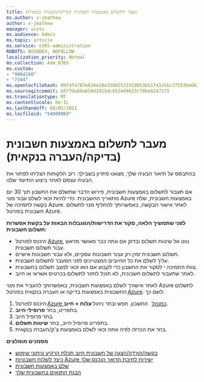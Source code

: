 ```yaml
---
title: מעבר לתשלום באמצעות חשבונית (בדיקה/העברה בנקאית)
ms.author: v-jmathew
author: v-jmathew
manager: scotv
ms.audience: Admin
ms.topic: article
ms.service: o365-administration
ROBOTS: NOINDEX, NOFOLLOW
localization_priority: Normal
ms.collection: Adm_O365
ms.custom:
- "9004168"
- "7344"
ms.openlocfilehash: 09f4f4787e634e28e31b02533319853b51f41e5bc37553be6615c2389063818c
ms.sourcegitcommit: b5f7da89a650d2915dc652449623c78be6247175
ms.translationtype: MT
ms.contentlocale: he-IL
ms.lasthandoff: 08/05/2021
ms.locfileid: "54009069"
---
```

# <a name="switch-to-pay-by-invoice-checkwire-transfer"></a>מעבר לתשלום באמצעות חשבונית (בדיקה/העברה בנקאית)

בהתבסס על תיאור הבעיה שלך, מצאנו פתרון בשבילך. רוב הלקוחות הצליחו לפתור את הבעיה עצמם לאחר ביצוע התיעוד שלנו.

אם תעבור לתשלום באמצעות חשבונית, פירוש הדבר שתשלם את החשבון תוך 30 יום מתאריך החשבונית. כדי להיות זכאי לשלם עבור מנוי Azure באמצעות חשבונית, שלח בקשה לתמיכה של Azure. לאחר אישור הבקשה, באפשרותך להחליף מנוי לתשלום חשבונית בפורטל Azure.

**לפני שתמשיך הלאה, סקור את הדרישות/המגבלות הבאות על בקשת אפשרות תשלום חשבונית:**

- היכנס לפורטל [Azure](https://portal.azure.com/), נווט אל שיטות תשלום ובדוק אם אתה כבר מאושר מראש עבור תשלום חשבונית.
- תשלום חשבונית זמין רק עבור חשבונות עסקיים, ולא עבור חשבונות אישיים.
- עליך לשלם את כל החיובים המצטיינים לפני המעבר לתשלום חשבונית.
- צוות התמיכה י לסקור את החשבון כדי לקבוע אם הוא זכאי למצב תשלום בחשבונית.
- לאחר שתעבור לתשלום חשבונית, לא תוכל לחזור לתשלום בכרטיס אשראי או חיוב.

לאחר אישורך לשלם באמצעות חשבונית, באפשרותך להעביר את מנוי Azure לתשלום החשבונית באמצעות בדיקה או העברה בנקאית בפורטל [Azure](https://portal.azure.com/).
לשם כך:

1. היכנס לפורטל [Azure כמנהל](https://portal.azure.com/)   החשבון. חפש ובחר ניהול **עלות + חיוב**.
2. בתפריט, בחר **פרופילי חיוב**.
3. בחר פרופיל חיוב.
4. בתפריט פרופיל *חיוב,* בחר **שיטות תשלום**.
5. בחר את הכרזה לפיה אתה זכאי לשלם באמצעות צ'ק/העברה בנקאית.

**מסמכים מומלצים**

- [בקשה/הורדה/הצגה של חשבונית חיוב תכלת הרקיע וניתוני שימוש](https://docs.microsoft.com/azure/billing/billing-download-azure-invoice-daily-usage-date)
- [כיצד לשלוח חשבוניות Azure ישירות לתיבת הדואר הנכנס שלך](https://docs.microsoft.com/azure/billing/billing-download-azure-invoice-daily-usage-date)
- [שלם באמצעות חשבונית](https://docs.microsoft.com/azure/billing/billing-how-to-pay-by-invoice)
- [הבנת התנאים בחשבונית שלך](https://docs.microsoft.com/azure/billing/billing-understand-your-invoice)

